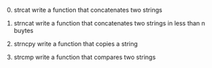0. strcat
write a function that concatenates two strings

1. strncat
write a function that concatenates two strings in less than n buytes 

2. strncpy
write a function that copies a string 

3. strcmp 
write a function that compares two strings 
